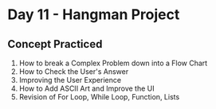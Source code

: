 # Day 11 - Hangman Project
## Concept Practiced
1. How to break a Complex Problem down into a Flow Chart
2. How to Check the User's Answer
3. Improving the User Experience
4. How to Add ASCII Art and Improve the UI
5. Revision of For Loop, While Loop, Function, Lists
